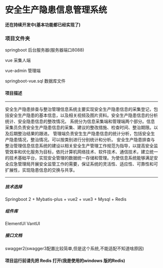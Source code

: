 # 安全生产隐患信息管理系统

#### 还在持续开发中(基本功能都已经实现了)

### 项目文件夹

springboot  后台服务器(服务器端口8088)

vue         采集人端

vue-admin   管理端

springboot-vue.sql  数据库文件

#### 项目描述
***
  安全生产隐患排查与整治管理信息系统主要实现安全生产隐患信息的采集登记，包括安全生产隐患的基本信息，以及相关视频及图片资料。安全生产隐患信息的分析统计、安全隐患信息的整改情况。
  系统分为信息采集端和管理端两个部分。信息采集员负责安全生产隐患信息的采集、建议的整改措施、检查时间、整治期限。以及后期整治结果的跟进。
管理端负责安生生产隐患信息的统计分析，包括安全生产隐患情况，整治情况。可以按类别进行分别统计和分析。
  安全生产隐患排查与整治管理信息信息系统的建设以相关安全生产管理工作规范为指导，以提高安全监管效率和优化服务为目标，依托计算机网络技术、软件技术、通信技术，建立统一的技术基础平台，实现安全管理的数据统一存储和管理。为使信息系统能够满足安全应急管理局开展安全监管工作的需要，保证系统的灵活性、适应性、可靠性和可扩展性，实现隐患信息的交换与共享。
***


##### 技术选择

Springboot 2 + Mybatis-plus + vue2 + vue3 + Mysql + Redis 

##### 组件库
ElementUI VantUI

##### 接口文档
swagger2(swagger3配置比较简单,但是这个系统,不能适配不知道啥原因)

#### 项目运行前请先把 Redis 打开(我是使用的windows 版的Redis)


